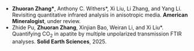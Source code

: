 - <strong>Zhuoran Zhang*</strong>, Anthony C. Withers*, Xi Liu, Li Zhang, and Yang Li. Revisiting quantitative infrared analysis in anisotropic media. <strong>American Mineralogist</strong>, under review.
- Zhide Pu, <strong>Zhuoran Zhang</strong>, Xinjian Bao, Weiran Li, and Xi Liu*. Quantifying CO<sub>2</sub> in apatite by multiple unpolarized transmission FTIR analyses. <strong>Solid Earth Sciences</strong>, 2025.

